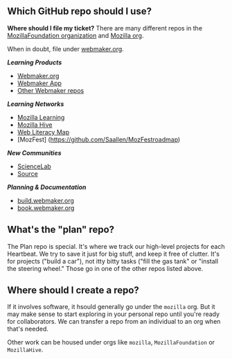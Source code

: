 ## <a name="whichrepo"></a>Which GitHub repo should I use?

**Where should I file my ticket?** There are many different repos in the [MozillaFoundation organization](https://github.com/MozillaFoundation/) and [Mozilla org](https://github.com/mozilla/?query=mofo). 

When in doubt, file under [webmaker.org](https://github.com/mozilla/webmaker.org/issues).

***Learning Products***
* [Webmaker.org](https://github.com/mozilla/webmaker.org/issues)
* [Webmaker App](https://github.com/mozilla/webmaker-app/issues)
* [Other Webmaker repos](https://github.com/mozilla/?query=webmaker) 

***Learning Networks***
* [Mozilla Learning](https://github.com/MozillaFoundation/Mozilla-Learning/issues)
* [Mozilla Hive](https://github.com/MozillaHive) 
* [Web Literacy Map](https://github.com/mozilla/webliteracymap/issues)
* [MozFest] (https://github.com/Saallen/MozFestroadmap)

***New Communities***
* [ScienceLab](https://github.com/mozilla/sciencelab)
* [Source](https://github.com/mozilla/source)

***Planning & Documentation***
* [build.webmaker.org](https://github.com/mozilla/build.webmaker.org/issues)
* [book.webmaker.org](https://github.com/mozilla/book.webmaker.org/issues)

## <a name="whatsplan"></a>What's the "plan" repo?
The Plan repo is special. It's where we track our high-level projects for each Heartbeat. We try to save it just for big stuff, and keep it free of clutter. It's for projects ("build a car"), not itty bitty tasks ("fill the gas tank" or "install the steering wheel." Those go in one of the other repos listed above. 

## <a name="wherenew"></a>Where should I create a repo?

If it involves software, it hsould generally go under the `mozilla` org. But it may make sense to start exploring in your personal repo until you're ready for collaborators.  We can transfer a repo from an individual to an org when that's needed. 

Other work can be housed under orgs like `mozilla`, `MozillaFoundation` or `MozillaHive`. 